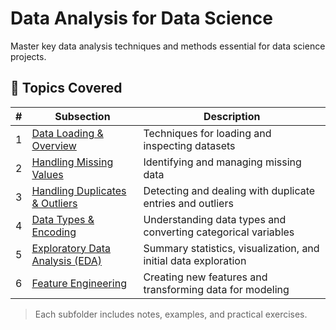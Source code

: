 # Data Analysis for Data Science

Master key data analysis techniques and methods essential for data science projects.

## 🧩 Topics Covered

| #   | Subsection                       | Description                                                   |
|-----|---------------------------------|---------------------------------------------------------------|
| 1   | [Data Loading & Overview](./1.%20Data%20Loading%20&%20Overview)             | Techniques for loading and inspecting datasets                  |
| 2   | [Handling Missing Values](./2.%20Handling%20Missing%20Values)              | Identifying and managing missing data                           |
| 3   | [Handling Duplicates & Outliers](./3.%20Handling%20Duplicates%20&%20Outliers) | Detecting and dealing with duplicate entries and outliers       |
| 4   | [Data Types & Encoding](./4.%20Data%20Types%20&%20Encoding)                | Understanding data types and converting categorical variables   |
| 5   | [Exploratory Data Analysis (EDA)](./5.%20Exploratory%20Data%20Analysis%20(EDA))  | Summary statistics, visualization, and initial data exploration |
| 6   | [Feature Engineering](./6.%20Feature%20Engineering)                        | Creating new features and transforming data for modeling        |

> Each subfolder includes notes, examples, and practical exercises.
